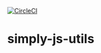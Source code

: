 [![CircleCI](https://circleci.com/gh/sameer-ahmed/simply-js-utils/tree/master.svg?style=svg)](https://circleci.com/gh/sameer-ahmed/simply-js-utils/tree/master)

# simply-js-utils
